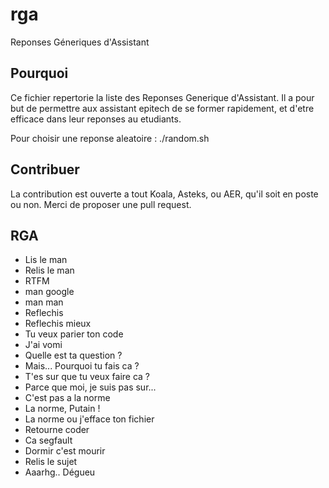 ﻿# rga
Reponses Géneriques d'Assistant

## Pourquoi

Ce fichier repertorie la liste des Reponses Generique d'Assistant.
Il a pour but de permettre aux assistant epitech de se former rapidement, et
d'etre efficace dans leur reponses au etudiants.

Pour choisir une reponse aleatoire :
    ./random.sh

## Contribuer

La contribution est ouverte a tout Koala, Asteks, ou AER, qu'il soit en poste ou
non. Merci de proposer une pull request.

## RGA

* Lis le man
* Relis le man
* RTFM
* man google
* man man
* Reflechis
* Reflechis mieux
* Tu veux parier ton code
* J'ai vomi
* Quelle est ta question ?
* Mais... Pourquoi tu fais ca ?
* T'es sur que tu veux faire ca ?
* Parce que moi, je suis pas sur...
* C'est pas a la norme
* La norme, Putain !
* La norme ou j'efface ton fichier
* Retourne coder
* Ca segfault
* Dormir c'est mourir
* Relis le sujet
* Aaarhg.. Dégueu
